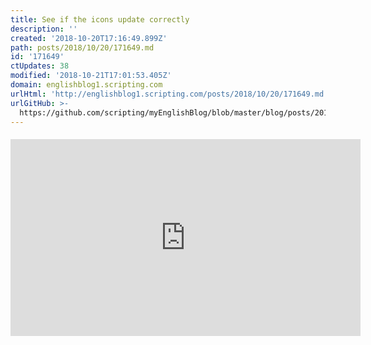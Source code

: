 ```yaml
---
title: See if the icons update correctly
description: ''
created: '2018-10-20T17:16:49.899Z'
path: posts/2018/10/20/171649.md
id: '171649'
ctUpdates: 38
modified: '2018-10-21T17:01:53.405Z'
domain: englishblog1.scripting.com
urlHtml: 'http://englishblog1.scripting.com/posts/2018/10/20/171649.md'
urlGitHub: >-
  https://github.com/scripting/myEnglishBlog/blob/master/blog/posts/2018/10/20/171649.md
---
```

#### <iframe width="560" height="315" src="https://www.youtube.com/embed/U594N3AottE" frameborder="0" allow="autoplay; encrypted-media" allowfullscreen="" style="font-size: var(--normal-font-size);"></iframe>